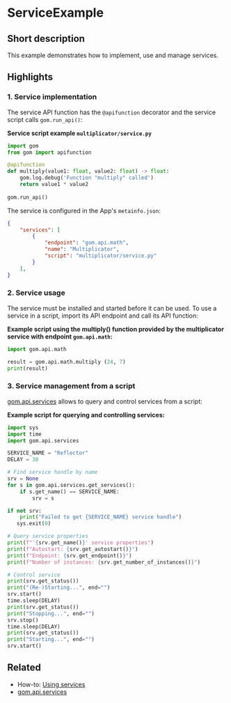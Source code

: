 # ServiceExample

## Short description

This example demonstrates how to implement, use and manage services.

## Highlights

### 1. Service implementation

The service API function has the `@apifunction` decorator and the service script calls `gom.run_api()`:

**Service script example `multiplicator/service.py`**

```python
import gom
from gom import apifunction

@apifunction
def multiply(value1: float, value2: float) -> float:
	gom.log.debug('Function "multiply" called')
	return value1 * value2
	
gom.run_api()
```

The service is configured in the App's `metainfo.json`:

```json
{
    "services": [
        {
            "endpoint": "gom.api.math",
            "name": "Multiplicator",
            "script": "multiplicator/service.py"
        }
    ],
}
```

### 2. Service usage

The service must be installed and started before it can be used. To use a service in a script, import its API endpoint and call its API function:

**Example script using the multiply() function provided by the multiplicator service with endpoint `gom.api.math`:**

```python
import gom.api.math

result = gom.api.math.multiply (24, 7)
print(result)
```

### 3. Service management from a script

[gom.api.services](https://zeissiqs.github.io/zeiss-inspect-addon-api/2025/python_api/python_api.html#gom-api-services) allows to query and control services from a script:

**Example script for querying and controlling services:**

```python
import sys
import time
import gom.api.services

SERVICE_NAME = "Reflector"
DELAY = 30

# Find service handle by name
srv = None
for s in gom.api.services.get_services():
	if s.get_name() == SERVICE_NAME:
		srv = s

if not srv:
	print("Failed to get {SERVICE_NAME} service handle")
   sys.exit(0)

# Query service properties
print(f"'{srv.get_name()}' service properties")
print(f"Autostart: {srv.get_autostart()}")
print(f"Endpoint: {srv.get_endpoint()}")
print(f"Number of instances: {srv.get_number_of_instances()}")

# Control service
print(srv.get_status())
print("(Re-)Starting...", end="")
srv.start()
time.sleep(DELAY)
print(srv.get_status())
print("Stopping...", end="")
srv.stop()
time.sleep(DELAY)
print(srv.get_status())
print("Starting...", end="")
srv.start()
```

## Related

* How-to: [Using services](https://zeissiqs.github.io/zeiss-inspect-addon-api/2025/howtos/using_services/using_services.md)
* [gom.api.services](https://zeissiqs.github.io/zeiss-inspect-addon-api/2025/python_api/python_api.html#gom-api-services)
